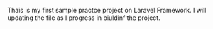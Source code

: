 Thais is my first sample practce project on Laravel Framework.
I will updating the file as I progress in biuldinf the project.
